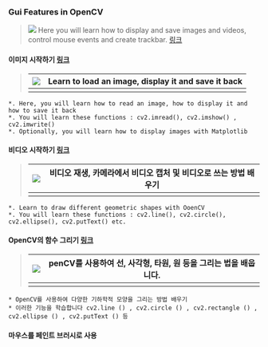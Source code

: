 ### Gui Features in OpenCV 
> ![](https://docs.opencv.org/3.0-beta/_images/gui.jpg)
Here you will learn how to display and save images and videos, control mouse events and create trackbar. [링크](https://docs.opencv.org/3.0-beta/doc/py_tutorials/py_gui/py_table_of_contents_gui/py_table_of_contents_gui.html#py-table-of-content-gui)

#### 이미지 시작하기 [링크](https://docs.opencv.org/3.0-beta/doc/py_tutorials/py_gui/py_image_display/py_image_display.html#py-display-image) 
> | ![](https://docs.opencv.org/3.0-beta/_images/image_display.jpg) | Learn to load an image, display it and save it back |
> | ------------------------------------------------------------ | --------------------------------------------------- |
> |                                                              |                                                     |

	*. Here, you will learn how to read an image, how to display it and how to save it back
	*. You will learn these functions : cv2.imread(), cv2.imshow() , cv2.imwrite()
	*. Optionally, you will learn how to display images with Matplotlib 

#### 비디오 시작하기 [링크](https://docs.opencv.org/3.0-beta/doc/py_tutorials/py_gui/py_video_display/py_video_display.html#display-video)

> | ![](https://docs.opencv.org/3.0-beta/_images/video_display.jpg) | 비디오 재생, 카메라에서 비디오 캡처 및 비디오로 쓰는 방법 배우기 |
> | ------------------------------------------------------------ | ------------------------------------------------------------ |
> |                                                              |                                                              |

	*. Learn to draw different geometric shapes with OoenCV  
	*. You will learn these functions : cv2.line(), cv2.circle(), cv2.ellipse(), cv2.putText() etc.  
#### OpenCV의 함수 그리기 [링크](https://docs.opencv.org/3.0-beta/doc/py_tutorials/py_gui/py_drawing_functions/py_drawing_functions.html#drawing-functions)
> | ![](https://docs.opencv.org/3.0-beta/_images/drawing1.jpg) | penCV를 사용하여 선, 사각형, 타원, 원 등을 그리는 법을 배웁니다. |
> | ---------------------------------------------------------- | ------------------------------------------------------------ |
> |                                                            |                                                              |

	* OpenCV를 사용하여 다양한 기하학적 모양을 그리는 방법 배우기
	* 이러한 기능을 학습합니다 cv2.line () , cv2.circle () , cv2.rectangle () , cv2.ellipse () , cv2.putText () 등
#### 마우스를 페인트 브러시로 사용